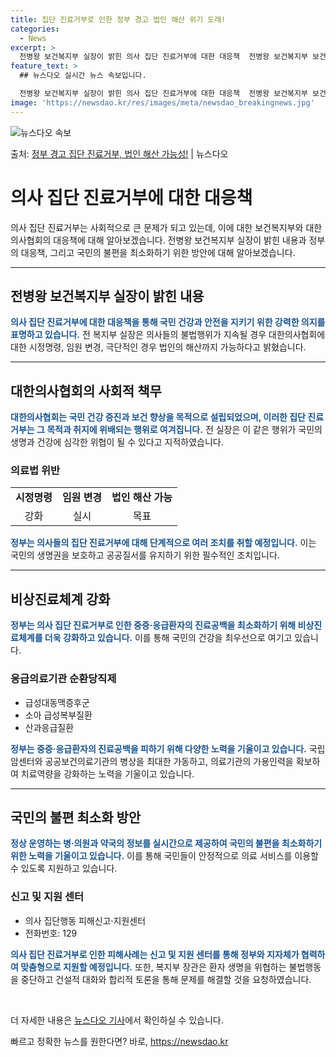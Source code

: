 ```yaml
---
title: 집단 진료거부로 인한 정부 경고 법인 해산 위기 도래!
categories:
  - News
excerpt: >
  전병왕 보건복지부 실장이 밝힌 의사 집단 진료거부에 대한 대응책  전병왕 보건복지부 보건의료정책실장은 최근 …
feature_text: >
  ## 뉴스다오 실시간 뉴스 속보입니다.

  전병왕 보건복지부 실장이 밝힌 의사 집단 진료거부에 대한 대응책  전병왕 보건복지부 보건의료정책실장은 최근 …
image: 'https://newsdao.kr/res/images/meta/newsdao_breakingnews.jpg'
---
```


![뉴스다오 속보](https://newsdao.kr/res/images/meta/newsdao_breakingnews.jpg)

<p>출처: <a href="https://newsdao.kr/4298" rel="dofollow">정부 경고 집단 진료거부, 법인 해산 가능성!</a> | 뉴스다오</p>

<h1>의사 집단 진료거부에 대한 대응책</h1>

<p data-ke-size="size16">의사 집단 진료거부는 사회적으로 큰 문제가 되고 있는데, 이에 대한 보건복지부와 대한의사협회의 대응책에 대해 알아보겠습니다. 전병왕 보건복지부 실장이 밝힌 내용과 정부의 대응책, 그리고 국민의 불편을 최소화하기 위한 방안에 대해 알아보겠습니다.</p>

<hr>

<h2 data-ke-size="size26">전병왕 보건복지부 실장이 밝힌 내용</h2>
<p><b><span style="color: #1a5490;">의사 집단 진료거부에 대한 대응책을 통해 국민 건강과 안전을 지키기 위한 강력한 의지를 표명하고 있습니다.</span></b> 전 복지부 실장은 의사들의 불법행위가 지속될 경우 대한의사협회에 대한 시정명령, 임원 변경, 극단적인 경우 법인의 해산까지 가능하다고 밝혔습니다.</p>

<hr>

<h2 data-ke-size="size26">대한의사협회의 사회적 책무</h2>
<p><b><span style="color: #1a5490;">대한의사협회는 국민 건강 증진과 보건 향상을 목적으로 설립되었으며, 이러한 집단 진료거부는 그 목적과 취지에 위배되는 행위로 여겨집니다.</span></b> 전 실장은 이 같은 행위가 국민의 생명과 건강에 심각한 위협이 될 수 있다고 지적하였습니다.</p>

<h3>의료법 위반</h3>
<table>
	<tr>
	    <td style="text-align: center;"><b>시정명령</b></td>
	    <td style="text-align: center;"><b>임원 변경</b></td>
	    <td style="text-align: center;"><b>법인 해산 가능</b></td>
	</tr>
	<tr>
	    <td style="text-align: center;">강화</td>
	    <td style="text-align: center;">실시</td>
	    <td style="text-align: center;">목표</td>
	</tr>
</table>

<p><b><span style="color: #1a5490;">정부는 의사들의 집단 진료거부에 대해 단계적으로 여러 조치를 취할 예정입니다.</span></b> 이는 국민의 생명권을 보호하고 공공질서를 유지하기 위한 필수적인 조치입니다.</p>

<hr>

<h2 data-ke-size="size26">비상진료체계 강화</h2>
<p><b><span style="color: #1a5490;">정부는 의사 집단 진료거부로 인한 중증·응급환자의 진료공백을 최소화하기 위해 비상진료체계를 더욱 강화하고 있습니다.</span></b> 이를 통해 국민의 건강을 최우선으로 여기고 있습니다.</p>

<h3>응급의료기관 순환당직제</h3>
<ul>
	<li>급성대동맥증후군</li>
	<li>소아 급성복부질환</li>
	<li>산과응급질환</li>
</ul>

<p><b><span style="color: #1a5490;">정부는 중증·응급환자의 진료공백을 피하기 위해 다양한 노력을 기울이고 있습니다.</span></b> 국립암센터와 공공보건의료기관의 병상을 최대한 가동하고, 의료기관의 가용인력을 확보하여 치료역량을 강화하는 노력을 기울이고 있습니다.</p>

<hr>

<h2 data-ke-size="size26">국민의 불편 최소화 방안</h2>
<p><b><span style="color: #1a5490;">정상 운영하는 병·의원과 약국의 정보를 실시간으로 제공하여 국민의 불편을 최소화하기 위한 노력을 기울이고 있습니다.</span></b> 이를 통해 국민들이 안정적으로 의료 서비스를 이용할 수 있도록 지원하고 있습니다.</p>

<h3>신고 및 지원 센터</h3>
<ul>
	<li>의사 집단행동 피해신고·지원센터</li>
	<li>전화번호: 129</li>
</ul>

<p><b><span style="color: #1a5490;">의사 집단 진료거부로 인한 피해사례는 신고 및 지원 센터를 통해 정부와 지자체가 협력하여 맞춤형으로 지원할 예정입니다.</span></b> 또한, 복지부 장관은 환자 생명을 위협하는 불법행동을 중단하고 건설적 대화와 합리적 토론을 통해 문제를 해결할 것을 요청하였습니다.</p>

<p data-ke-size="size16">&nbsp;</p>

<p>더 자세한 내용은 <a href="https://newsdao.kr/4298" target="_blank">뉴스다오 기사</a>에서 확인하실 수 있습니다.</p> 

빠르고 정확한 뉴스를 원한다면? 바로, <a href="https://newsdao.kr" rel="dofollow">https://newsdao.kr</a>


